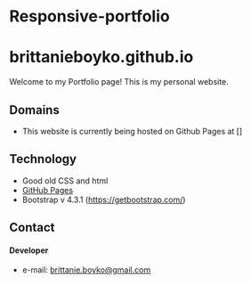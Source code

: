 # Responsive-portfolio
brittanieboyko.github.io
======
Welcome to my Portfolio page! This is my personal website.


## Domains
* This website is currently being hosted on Github Pages at []


## Technology
* Good old CSS and html
* [GitHub Pages](http://pages.github.com/)
* Bootstrap v 4.3.1 (https://getbootstrap.com/)

## Contact
#### Developer
* e-mail: brittanie.boyko@gmail.com
